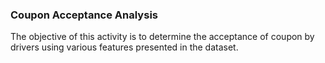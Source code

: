 ### Coupon Acceptance Analysis

The objective of this activity is to determine the acceptance of coupon by drivers using various features presented in the dataset.
